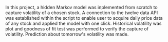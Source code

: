 In this project, a hidden Markov model was inplemented from scratch to capture volatility of a chosen stock. A connection to the twelve data API was established within the script to enable user to  acquire daily price data of any stock and applied the model with one click. Historical volatility was plot and goodness of fit test was performed to verify the capture of volatility. Prediction about tomorrow's volatility was made.
